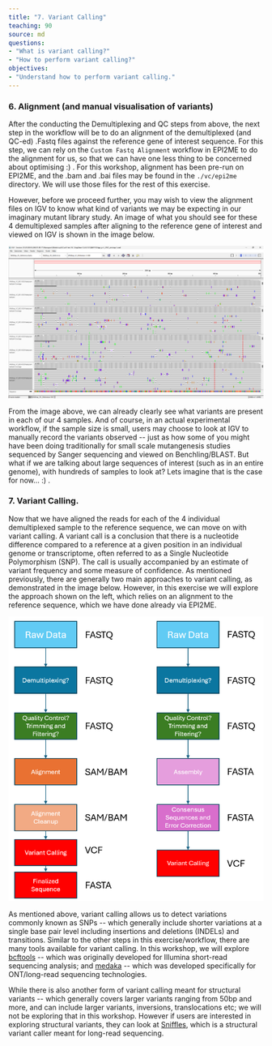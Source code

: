 ```yaml
---
title: "7. Variant Calling"
teaching: 90
source: md
questions:
- "What is variant calling?"
- "How to perform variant calling?"
objectives:
- "Understand how to perform variant calling."
---
```


### 6. Alignment (and manual visualisation of variants)

After the conducting the Demultiplexing and QC steps from above, the next step in the workflow will be to do an alignment of the demultiplexed (and QC-ed) .Fastq files against the reference gene of interest sequence. For this step, we can rely on the `Custom Fastq Alignment` workflow in EPI2ME to do the alignment for us, so that we can have one less thing to be concerned about optimising :) . For this workshop, alignment has been pre-run on EPI2ME, and the .bam and .bai files may be found in the `./vc/epi2me` directory. We will use those files for the rest of this exercise. 

However, before we proceed further, you may wish to view the alignment files on IGV to know what kind of variants we may be expecting in our imaginary mutant library study. An image of what you should see for these 4 demultiplexed samples after aligning to the reference gene of interest and viewed on IGV is shown in the image below. 

![Variants viewed on IGV](../fig/VC/Variants_on_IGV.png)

From the image above, we can already clearly see what variants are present in each of our 4 samples. And of course, in an actual experimental workflow, if the sample size is small, users may choose to look at IGV to manually record the variants observed -- just as how some of you might have been doing traditionally for small scale mutangenesis studies sequenced by Sanger sequencing and viewed on Benchling/BLAST. But what if we are talking about large sequences of interest (such as in an entire genome), with hundreds of samples to look at? Lets imagine that is the case for now... :) .

### 7. Variant Calling.

Now that we have aligned the reads for each of the 4 individual demultiplexed sample to the reference sequence, we can move on with variant calling. A variant call is a conclusion that there is a nucleotide difference compared to a reference at a given position in an individual genome or transcriptome, often referred to as a Single Nucleotide Polymorphism (SNP). The call is usually accompanied by an estimate of variant frequency and some measure of confidence. As mentioned previously, there are generally two main approaches to variant calling, as demonstrated in the image below. However, in this exercise we will explore the approach shown on the left, which relies on an alignment to the reference sequence, which we have done already via EPI2ME.

![VC workflows](../fig/VC_workflow.png)

As mentioned above, variant calling allows us to detect variations commonly known as SNPs -- which generally include shorter variations at a single base pair level including insertions and deletions (INDELs) and transitions. Similar to the other steps in this exercise/workflow, there are many tools available for variant calling. In this workshop, we will explore [bcftools] -- which was originally developed for Illumina short-read sequencing analysis; and [medaka] -- which was developed specifically for ONT/long-read sequencing technologies.

While there is also another form of variant calling meant for structural variants -- which generally covers larger variants ranging from 50bp and more, and can include larger variants, inversions, translocations etc; we will not be exploring that in this workshop. However if users are interested in exploring structural variants, they can look at [Sniffles], which is a structural variant caller meant for long-read sequencing.

### 




[bcftools]: https://samtools.github.io/bcftools/
[medaka]: https://github.com/nanoporetech/medaka
[Sniffles]: https://github.com/fritzsedlazeck/Sniffles
